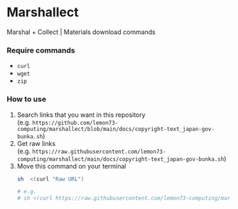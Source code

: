 # Marshallect
Marshal + Collect | Materials download commands

### Require commands
- `curl`
- `wget`
- `zip`

### How to use
1. Search links that you want in this repository  
(e.g. `https://github.com/lemon73-computing/marshallect/blob/main/docs/copyright-text_japan-gov-bunka.sh`)
1. Get raw links  
(e.g. `https://raw.githubusercontent.com/lemon73-computing/marshallect/main/docs/copyright-text_japan-gov-bunka.sh`)
1. Move this command on your terminal
    ```bash
    sh  <(curl "Raw URL")

    # e.g.
    # sh <(curl https://raw.githubusercontent.com/lemon73-computing/marshallect/main/docs/copyright-text_japan-gov-bunka.sh)
    ```
